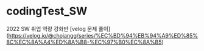 # codingTest_SW
2022 SW 취업 역량 강화반
 [velog 문제 풀이] (https://velog.io/@chojangg/series/%EC%BD%94%EB%94%A9%ED%85%8C%EC%8A%A4%ED%8A%B8-%EC%97%B0%EC%8A%B5)

